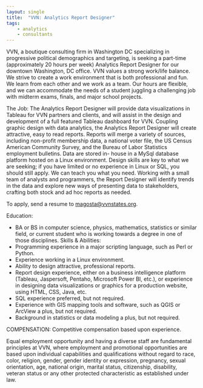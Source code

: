```yaml
---
layout: single
title:  "VVN: Analytics Report Designer"
tags: 
    - analytics
    - consultants
---
```


VVN, a boutique consulting firm in Washington DC specializing in progressive political demographics and targeting, is seeking a part-time (approximately 20 hours per week) Analytics Report Designer for our downtown Washington, DC office.
VVN values a strong work/life balance. We strive to create a work environment that is both professional and fun. We learn from each other and we work as a team. Our hours are flexible, and we can accommodate the needs of a student juggling a challenging job with midterm exams, finals, and major school projects.

The Job:
The Analytics Report Designer will provide data visualizations in Tableau for VVN partners and clients, and will assist in the design and development of a full featured Tableau dashboard for VVN.
Coupling graphic design with data analytics, the Analytics Report Designer will create attractive, easy to read reports. Reports will merge a variety of sources, including non-profit membership data, a national voter file, the US Census American Community Survey, and the Bureau of Labor Statistics employment bulletins. Data are stored in- house in a MySql database platform hosted on a Linux environment. Design skills are key to what we are seeking; if you have limited or no experience in Linux or SQL, you should still apply. We can teach you what you need.
Working with a small team of analysts and programmers, the Report Designer will identify trends in the data and explore new ways of presenting data to stakeholders, crafting both stock and ad hoc reports as needed.

To apply, send a resume to magosta@vvnstates.org.

Education:
* BA or BS in computer science, physics, mathematics, statistics or similar field, or current student who is working towards a degree in one of those disciplines.
Skills & Abilities:
* Programming experience in a major scripting language, such as Perl or Python.
* Experience working in a Linux environment.
* Ability to design attractive, professional reports.
* Report design experience, either on a business intelligence platform (Tableau, Jaspersoft, Pentaho, Microsoft Power BI, etc.), or experience in designing data visualizations or graphics for a production website, using HTML, CSS, Java, etc.
* SQL experience preferred, but not required.
* Experience with GIS mapping tools and software, such as QGIS or ArcView a plus, but not required.
* Background in statistics or data modeling a plus, but not required.

COMPENSATION:
Competitive compensation based upon experience.

Equal employment opportunity and having a diverse staff are fundamental principles at VVN,
where employment and promotional opportunities are based upon individual capabilities and
qualifications without regard to race, color, religion, gender, gender identity or expression,
pregnancy, sexual orientation, age, national origin, marital status, citizenship, disability, veteran
status or any other protected characteristic as established under law.
